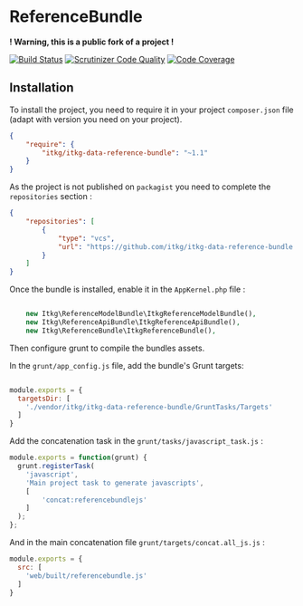 ReferenceBundle
===============

**! Warning, this is a public fork of a project !**

[![Build Status](https://travis-ci.com/itkg/itkg-data-reference-bundle.svg?token=ASZJDqSq1aY7qys6tNP3&branch=master)](https://travis-ci.com/itkg/itkg-data-reference-bundle.svg?token=ASZJDqSq1aY7qys6tNP3&branch=master) 
[![Scrutinizer Code Quality](https://scrutinizer-ci.com/g/itkg/itkg-data-reference-bundle/badges/quality-score.png?b=master&s=fa16b0e1800535b1dd94b878802f36e8fdb1944c)](https://scrutinizer-ci.com/g/itkg/itkg-data-reference-bundle/?branch=master)
[![Code Coverage](https://scrutinizer-ci.com/g/itkg/itkg-data-reference-bundle/badges/coverage.png?b=master&s=88c379e412b1070b666c0f964be28c593c9c6309)](https://scrutinizer-ci.com/g/itkg/itkg-data-reference-bundle/?branch=master)

Installation
------------

To install the project, you need to require it in your project `composer.json` file (adapt with version you need on your project).

```json
{
    "require": {
        "itkg/itkg-data-reference-bundle": "~1.1"
    }
}

```

As the project is not published on `packagist` you need to complete the `repositories` section :

```json
{
    "repositories": [
        {
            "type": "vcs",
            "url": "https://github.com/itkg/itkg-data-reference-bundle.git"
        }
    ]
}
```

Once the bundle is installed, enable it in the `AppKernel.php` file :

```php

    new Itkg\ReferenceModelBundle\ItkgReferenceModelBundle(),
    new Itkg\ReferenceApiBundle\ItkgReferenceApiBundle(),
    new Itkg\ReferenceBundle\ItkgReferenceBundle(),
```

Then configure grunt to compile the bundles assets.

In the `grunt/app_config.js` file, add the bundle's Grunt targets:

```js

module.exports = {
  targetsDir: [
    './vendor/itkg/itkg-data-reference-bundle/GruntTasks/Targets'
  ]
}
```

Add the concatenation task in the `grunt/tasks/javascript_task.js` :

```js
module.exports = function(grunt) {
  grunt.registerTask(
    'javascript',
    'Main project task to generate javascripts',
    [
        'concat:referencebundlejs'
    ]
  );
};    
```

And in the main concatenation file `grunt/targets/concat.all_js.js` :

```js
module.exports = {
  src: [
    'web/built/referencebundle.js'
  ]
}
```
